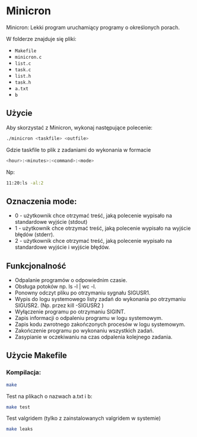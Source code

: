 # Minicron
Minicron: Lekki program uruchamiący programy o określonych porach.

W folderze znajduje się pliki:
- `Makefile`
- `minicron.c`
- `list.c`
- `task.c`
- `list.h`
- `task.h`
- `a.txt`
- `b`

## Użycie
Aby skorzystać z Minicron, wykonaj następujące polecenie:
```bash
./minicron <taskfile> <outfile>
```
Gdzie taskfile to plik z zadaniami do wykonania w formacie
```bash
<hour>:<minutes>:<command>:<mode>
```
Np:
```bash
11:20:ls -al:2
```

## Oznaczenia mode:
- 0 - użytkownik chce otrzymać treść, jaką polecenie wypisało na standardowe wyjście
(stdout)
- 1 - użytkownik chce otrzymać treść, jaką polecenie wypisało na wyjście błędów (stderr).
- 2 - użytkownik chce otrzymać treść, jaką polecenie wypisało na standardowe wyjście i wyjście błędów.

## Funkcjonalność 
- Odpalanie programów o odpowiednim czasie.
- Obsługa potoków np. ls -l | wc -l.
- Ponowny odczyt pliku po otrzymaniu sygnału SIGUSR1.
- Wypis do logu systemowego listy zadań do wykonania po otrzymaniu SIGUSR2.
(Np. przez kill -SIGUSR2 <pid>)
- Wyłączenie programu po otrzymaniu SIGINT.
- Zapis informacji o odpaleniu programu w logu systemowym.
- Zapis kodu zwrotnego zakończonych procesów w logu systemowym.
- Zakończenie programu po wykonaniu wszystkich zadań.
- Zasypianie w oczekiwaniu na czas odpalenia kolejnego zadania.

## Użycie Makefile
### Kompilacja:
```bash
make
```
Test na plikach o nazwach a.txt i b:
```bash
make test
```
Test valgridem (tylko z zainstalowanych valgridem w systemie)
```bash
make leaks
```
